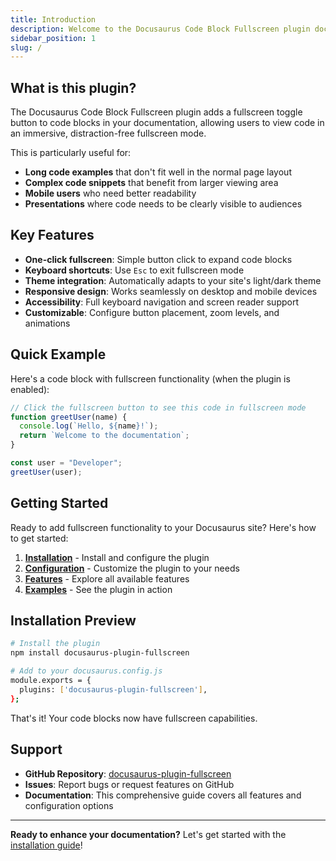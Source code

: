 ```yaml
---
title: Introduction
description: Welcome to the Docusaurus Code Block Fullscreen plugin documentation.
sidebar_position: 1
slug: /
---
```


## What is this plugin?

The Docusaurus Code Block Fullscreen plugin adds a fullscreen toggle button to code blocks in your documentation, allowing users to view code in an immersive, distraction-free fullscreen mode.

This is particularly useful for:

- **Long code examples** that don't fit well in the normal page layout
- **Complex code snippets** that benefit from larger viewing area
- **Mobile users** who need better readability
- **Presentations** where code needs to be clearly visible to audiences

## Key Features

- **One-click fullscreen**: Simple button click to expand code blocks
- **Keyboard shortcuts**: Use `Esc` to exit fullscreen mode
- **Theme integration**: Automatically adapts to your site's light/dark theme
- **Responsive design**: Works seamlessly on desktop and mobile devices
- **Accessibility**: Full keyboard navigation and screen reader support
- **Customizable**: Configure button placement, zoom levels, and animations

## Quick Example

Here's a code block with fullscreen functionality (when the plugin is enabled):

```javascript title="example.js"
// Click the fullscreen button to see this code in fullscreen mode
function greetUser(name) {
  console.log(`Hello, ${name}!`);
  return `Welcome to the documentation`;
}

const user = "Developer";
greetUser(user);
```

## Getting Started

Ready to add fullscreen functionality to your Docusaurus site? Here's how to get started:

1. **[Installation](./getting-started/installation.md)** - Install and configure the plugin
2. **[Configuration](./getting-started/configuration.md)** - Customize the plugin to your needs
3. **[Features](./plugin-features/features.md)** - Explore all available features
4. **[Examples](./plugin-features/examples.md)** - See the plugin in action

## Installation Preview

```bash
# Install the plugin
npm install docusaurus-plugin-fullscreen

# Add to your docusaurus.config.js
module.exports = {
  plugins: ['docusaurus-plugin-fullscreen'],
};
```

That's it! Your code blocks now have fullscreen capabilities.

## Support

- **GitHub Repository**: [docusaurus-plugin-fullscreen](https://github.com/frostybee/docusaurus-plugin-fullscreen)
- **Issues**: Report bugs or request features on GitHub
- **Documentation**: This comprehensive guide covers all features and configuration options

---

**Ready to enhance your documentation?** Let's get started with the [installation guide](./getting-started/installation.md)! 